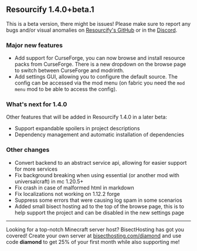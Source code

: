 ## Resourcify 1.4.0+beta.1

This is a beta version, there might be issues!
Please make sure to report any bugs and/or visual anomalies on [Resourcify's GitHub](https://github.com/DeDiamondPro/Resourcify/issues) or in the [Discord](https://discord.gg/XtAuqsJWby).

### Major new features
- Add support for CurseForge, you can now browse and install resource packs from CurseForge. There is a new dropdown on the browse page to switch between CurseForge and modrinth.
- Add settings GUI, allowing you to configure the default source. The config can be accessed via the mod menu (on fabric you need the `mod menu` mod to be able to access the config).

### What's next for 1.4.0
Other features that will be added in Resourcify 1.4.0 in a later beta:
- Support expandable spoilers in project descriptions
- Dependency management and automatic installation of dependencies

### Other changes

- Convert backend to an abstract service api, allowing for easier support for more services
- Fix background breaking when using essential (or another mod with universalcraft) in mc 1.20.5+
- Fix crash in case of malformed html in markdown
- Fix localizations not working on 1.12.2 forge
- Suppress some errors that were causing log spam in some scenarios
- Added small bisect hosting ad to the top of the browse page, this is to help support the project and can be disabled in the new settings page

----------------------------------------------------------------------------------------------------

Looking for a top-notch Minecraft server host? BisectHosting has got you covered! Create your own server
at [bisecthosting.com/diamond](https://bisecthosting.com/diamond?r=resourcify+update) and use code **diamond** to get
25% of your first month while also supporting me!